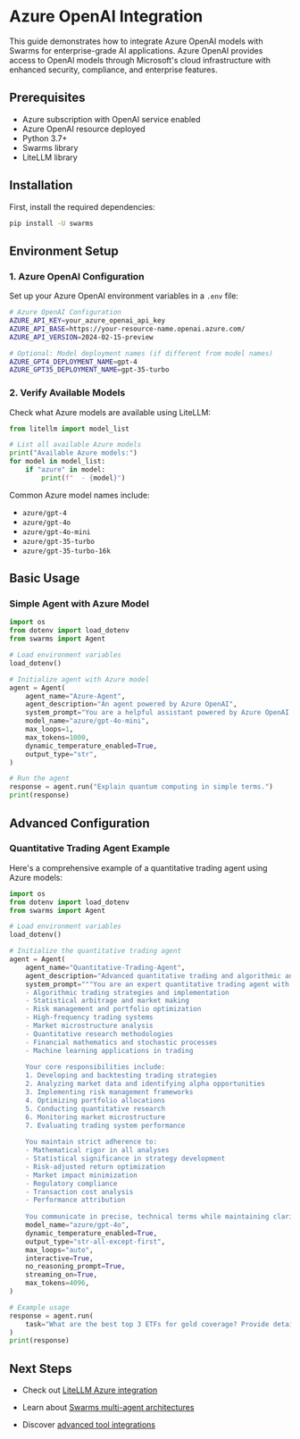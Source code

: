 # Azure OpenAI Integration

This guide demonstrates how to integrate Azure OpenAI models with Swarms for enterprise-grade AI applications. Azure OpenAI provides access to OpenAI models through Microsoft's cloud infrastructure with enhanced security, compliance, and enterprise features.

## Prerequisites

- Azure subscription with OpenAI service enabled
- Azure OpenAI resource deployed
- Python 3.7+
- Swarms library
- LiteLLM library

## Installation

First, install the required dependencies:

```bash
pip install -U swarms
```

## Environment Setup

### 1. Azure OpenAI Configuration

Set up your Azure OpenAI environment variables in a `.env` file:

```bash
# Azure OpenAI Configuration
AZURE_API_KEY=your_azure_openai_api_key
AZURE_API_BASE=https://your-resource-name.openai.azure.com/
AZURE_API_VERSION=2024-02-15-preview

# Optional: Model deployment names (if different from model names)
AZURE_GPT4_DEPLOYMENT_NAME=gpt-4
AZURE_GPT35_DEPLOYMENT_NAME=gpt-35-turbo
```

### 2. Verify Available Models

Check what Azure models are available using LiteLLM:

```python
from litellm import model_list

# List all available Azure models
print("Available Azure models:")
for model in model_list:
    if "azure" in model:
        print(f"  - {model}")
```

Common Azure model names include:
- `azure/gpt-4`
- `azure/gpt-4o`
- `azure/gpt-4o-mini`
- `azure/gpt-35-turbo`
- `azure/gpt-35-turbo-16k`

## Basic Usage

### Simple Agent with Azure Model

```python
import os
from dotenv import load_dotenv
from swarms import Agent

# Load environment variables
load_dotenv()

# Initialize agent with Azure model
agent = Agent(
    agent_name="Azure-Agent",
    agent_description="An agent powered by Azure OpenAI",
    system_prompt="You are a helpful assistant powered by Azure OpenAI.",
    model_name="azure/gpt-4o-mini",
    max_loops=1,
    max_tokens=1000,
    dynamic_temperature_enabled=True,
    output_type="str",
)

# Run the agent
response = agent.run("Explain quantum computing in simple terms.")
print(response)
```

## Advanced Configuration

### Quantitative Trading Agent Example

Here's a comprehensive example of a quantitative trading agent using Azure models:

```python
import os
from dotenv import load_dotenv
from swarms import Agent

# Load environment variables
load_dotenv()

# Initialize the quantitative trading agent
agent = Agent(
    agent_name="Quantitative-Trading-Agent",
    agent_description="Advanced quantitative trading and algorithmic analysis agent powered by Azure OpenAI",
    system_prompt="""You are an expert quantitative trading agent with deep expertise in:
    - Algorithmic trading strategies and implementation
    - Statistical arbitrage and market making
    - Risk management and portfolio optimization
    - High-frequency trading systems
    - Market microstructure analysis
    - Quantitative research methodologies
    - Financial mathematics and stochastic processes
    - Machine learning applications in trading
    
    Your core responsibilities include:
    1. Developing and backtesting trading strategies
    2. Analyzing market data and identifying alpha opportunities
    3. Implementing risk management frameworks
    4. Optimizing portfolio allocations
    5. Conducting quantitative research
    6. Monitoring market microstructure
    7. Evaluating trading system performance
    
    You maintain strict adherence to:
    - Mathematical rigor in all analyses
    - Statistical significance in strategy development
    - Risk-adjusted return optimization
    - Market impact minimization
    - Regulatory compliance
    - Transaction cost analysis
    - Performance attribution
    
    You communicate in precise, technical terms while maintaining clarity for stakeholders.""",
    model_name="azure/gpt-4o",
    dynamic_temperature_enabled=True,
    output_type="str-all-except-first",
    max_loops="auto",
    interactive=True,
    no_reasoning_prompt=True,
    streaming_on=True,
    max_tokens=4096,
)

# Example usage
response = agent.run(
    task="What are the best top 3 ETFs for gold coverage? Provide detailed analysis including expense ratios, liquidity, and tracking error."
)
print(response)
```


## Next Steps

- Check out [LiteLLM Azure integration](https://docs.litellm.ai/docs/providers/azure)

- Learn about [Swarms multi-agent architectures](../structs/index.md)

- Discover [advanced tool integrations](agent_with_tools.md)
